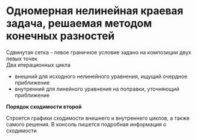 # Одномерная нелинейная краевая задача, решаемая методом конечных разностей  
Сдвинутая сетка - левое граничное условие задано на композиции двух левых точек  
Два итерационных цикла
* внешний для исходного нелинейного уравнения, ищущий очердное приближение
* внутренний для линейного уравнения на поправки, уточняющий приближение

__Порядок сходимости второй__

Строятся графики сходимости внешнего и внутреннего циклов, а также самого решения. В консоль пишется подробная информация о сходимости
